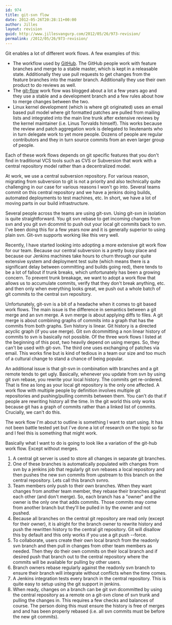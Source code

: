 ```yaml
---
id: 974
title: git-svn flow
date: 2012-05-26T20:28:11+00:00
author: Jilles
layout: revision
guid: http://www.jillesvangurp.com/2012/05/26/973-revision/
permalink: /2012/05/26/973-revision/
---
```

Git enables a lot of different work flows. A few examples of this:
<ul>
	<li>The workflow used by <a href="http://scottchacon.com/2011/08/31/github-flow.html">GitHub</a>. The GitHub people work with feature branches and merge to a stable master, which is kept in a releasable state. Additionally they use pull requests to get changes from the feature branches into the master branch. Additionally they use their own product to do reviews as well.</li>
	<li>The <a href="http://nvie.com/posts/a-successful-git-branching-model/">git-flow</a> work flow was blogged about a lot a few years ago and they use a stable and a development branch and a few rules about how to merge changes between the two.</li>
	<li>Linux kernel development (which is where git originated) uses an email based pull model where git formatted patches are pulled from mailing lists and integrated into the main line trunk after extensive reviews by the kernel maintainer (i.e. Linus Torvalds himself). This works because the review and patch aggregation work is delegated to lieutenants who in turn delegate work to yet more people. Dozens of people are regular contributors and they in turn source commits from an even larger group of people.</li>
</ul>

Each of these work flows depends on git specific features that you don't find in traditional VCS tools such as CVS or Subversion that work with a central repository model rather than a decentralized model.

At work, we use a central subversion repository. For various reason, migrating from subversion to git is not a priority and also technically quite challenging in our case for various reasons I won't go into. Several teams commit on this central repository and we have a jenkins doing builds, automated deployments to test machines, etc. In short, we have a lot of moving parts in our build infrastructure.

Several people across the teams are using git-svn. Using git-svn in isolation is quite straightforward. You git svn rebase to get incoming changes from svn and you git svn dcommit to push out your local git commits back to svn. I've been doing this for a few years now and it is generally superior to using plain svn. Git-svn supports working like this very well.

Recently, I have started looking into adopting a more extensive git work flow for our team. Because our central subversion is a pretty busy place and because our Jenkins machines take hours to churn through our quite extensive system and deployment test suite (which means there is a significant delay between committing and builds going red), there tends to be a lot of fallout if trunk breaks, which unfortunately has been a growing concern. To prevent trunk breakage, we want to adopt a work flow that allows us to accumulate commits, verify that they don't break anything, etc. and then only when everything looks great, we push out a whole batch of git commits to the central svn repository. 

Unfortunately, git-svn is a bit of a headache when it comes to git based work flows. The main issue is the difference in semantics between a git merge and an svn merge. A svn merge is about applying diffs to files. A git merge is about combining graphs of commits into a graph that has the commits from both graphs. Svn history is linear. Git history is a directed acyclic graph (if you use merge). Git svn dcommitting a non linear history of commits to svn is basically not possible. Of the three work flows I listed at the beginning of this post, two heavily depend on using merges. So, they can't be used with git-svn. The third one uses exchanging of patches via email. This works fine but is kind of tedious in a team our size and too much of a cultural change to stand a chance of being popular.

An additional issue is that git-svn in combination with branches and a git remote tends to get ugly. Basically, whenever you update from svn by using git svn rebase, you rewrite your local history. The commits get re-ordered. That is fine as long as your local git repository is the only one affected. A work flow with multiple people by definition involves multiple git repositories and pushing/pulling commits between them. You can't do that if people are rewriting history all the time. In the git world this only works because git has a graph of commits rather than a linked list of commits. Crucially, we can't do this.

The work flow I'm about to outline is something I want to start using. It has not been battle tested yet but I've done a lot of research on the topic so far and I feel this is something that might work.

Basically what I want to do is going to look like a variation of the git-hub work flow. Except without merges. 

<ol>
        <li>A central git server is used to store all changes in separate git branches.</li>
	<li>One of these branches is automatically populated with changes from svn by a jenkins job that regularly git svn rebases a local repository and then pushes the new svn commits from upstream to this branch on the central repository. Lets call this branch svnro.</li>
        <li>Team members only push to their own branches. When they want changes from another team member, they rebase their branches against each other (and don't merge). So, each branch has a "owner" and the owner is the only one that adds commits. Those commits may come from another branch but they'll be pulled in by the owner and not pushed.</li>
        <li>Because all branches on the central git repository are read only (except for their owner), it is alright for the branch owner to rewrite history and push the rewritten history to the central git repository. Git will disallow this by default and this only works if you use a git push --force.</li>
	<li>To collaborate, users create their own local branch from the readonly svn branch and then pull in changes from other team members as needed. Then they do their own commits on their local branch and if desired push that branch out to the central repository where the commits will be available for pulling by other users.</li>
	<li>Branch owners rebase regularly against the readonly svn branch to ensure their branch will integrate without conflicts when the time comes.</li>
	<li>A Jenkins integration tests every branch in the central repository. This is quite easy to setup using the git support in jenkins.</li>
        <li>When ready, changes on a branch can be git svn dcommitted by using the central repository as a remote on a git-svn clone of svn trunk and pulling the changes in. This requires a few checks and balances of course. The person doing this must ensure the history is free of merges and and has been properly rebased (i.e. all svn commits must be before the new git commits).</li>
</ol>